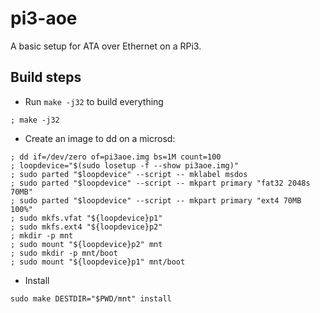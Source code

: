 pi3-aoe
=======

A basic setup for ATA over Ethernet on a RPi3.


Build steps
-----------

* Run `make -j32` to build everything

```
; make -j32
```

* Create an image to dd on a microsd:

```
; dd if=/dev/zero of=pi3aoe.img bs=1M count=100
; loopdevice="$(sudo losetup -f --show pi3aoe.img)"
; sudo parted "$loopdevice" --script -- mklabel msdos
; sudo parted "$loopdevice" --script -- mkpart primary "fat32 2048s 70MB"
; sudo parted "$loopdevice" --script -- mkpart primary "ext4 70MB 100%"
; sudo mkfs.vfat "${loopdevice}p1"
; sudo mkfs.ext4 "${loopdevice}p2"
; mkdir -p mnt
; sudo mount "${loopdevice}p2" mnt
; sudo mkdir -p mnt/boot
; sudo mount "${loopdevice}p1" mnt/boot
```

* Install

```
sudo make DESTDIR="$PWD/mnt" install
```
